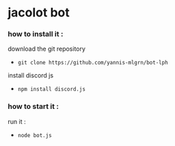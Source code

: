 #  jacolot bot

### how to install it :

download the git repository

- `git clone https://github.com/yannis-mlgrn/bot-lph`

install discord js

- `npm install discord.js`

### how to start it :

run it : 
- `node bot.js`